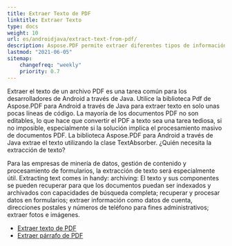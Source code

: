 ```yaml
---
title: Extraer Texto de PDF 
linktitle: Extraer Texto 
type: docs
weight: 10
url: es/androidjava/extract-text-from-pdf/
description: Aspose.PDF permite extraer diferentes tipos de información. Esta sección contiene artículos sobre la extracción de texto de documentos PDF mediante Aspose.PDF para Android a través de Java.
lastmod: "2021-06-05"
sitemap:
    changefreq: "weekly"
    priority: 0.7
---
```


Extraer el texto de un archivo PDF es una tarea común para los desarrolladores de Android a través de Java. Utilice la biblioteca Pdf de Aspose.PDF para Android a través de Java para extraer texto en solo unas pocas líneas de código. La mayoría de los documentos PDF no son editables, lo que hace que convertir el PDF a texto sea una tarea tediosa, si no imposible, especialmente si la solución implica el procesamiento masivo de documentos PDF. La biblioteca Aspose.PDF para Android a través de Java extrae el texto utilizando la clase TextAbsorber. ¿Quién necesita la extracción de texto?

Para las empresas de minería de datos, gestión de contenido y procesamiento de formularios, la extracción de texto será especialmente útil.
 Extracting text comes in handy: archiving: El texto y sus componentes se pueden recuperar para que los documentos puedan ser indexados y archivados con capacidades de búsqueda completa; recuperar y procesar datos en formularios; extraer información como datos de cuenta, direcciones postales y números de teléfono para fines administrativos; extraer fotos e imágenes.

- [Extraer texto de PDF](/pdf/androidjava/extract-text-from-all-pdf/)
- [Extraer párrafo de PDF](/pdf/androidjava/extract-paragraph-from-pdf/)